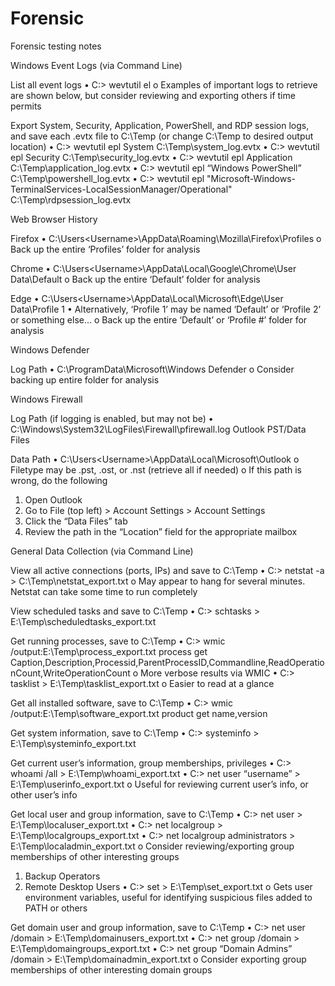 # Forensic
Forensic testing notes

Windows Event Logs (via Command Line)

List all event logs
•	C:\> wevtutil el
o	Examples of important logs to retrieve are shown below, but consider reviewing and exporting others if time permits 

Export System, Security, Application, PowerShell, and RDP session logs, and save each .evtx file to C:\Temp (or change C:\Temp to desired output location)
•	C:\> wevtutil epl System C:\Temp\system_log.evtx
•	C:\> wevtutil epl Security C:\Temp\security_log.evtx
•	C:\> wevtutil epl Application C:\Temp\application_log.evtx
•	C:\> wevtutil epl “Windows PowerShell” C:\Temp\powershell_log.evtx
•	C:\> wevtutil epl "Microsoft-Windows-TerminalServices-LocalSessionManager/Operational" C:\Temp\rdpsession_log.evtx


Web Browser History

Firefox
•	C:\Users\<Username>\AppData\Roaming\Mozilla\Firefox\Profiles
o	Back up the entire ‘Profiles’ folder for analysis

Chrome
•	C:\Users\<Username>\AppData\Local\Google\Chrome\User Data\Default
o	Back up the entire ‘Default’ folder for analysis

Edge
•	C:\Users\<Username>\AppData\Local\Microsoft\Edge\User Data\Profile 1
•	Alternatively, ‘Profile 1’ may be named ‘Default’ or ‘Profile 2’ or something else…
o	Back up the entire ‘Default’ or ‘Profile #’ folder for analysis


Windows Defender

Log Path
•	C:\ProgramData\Microsoft\Windows Defender
o	Consider backing up entire folder for analysis


Windows Firewall

Log Path (if logging is enabled, but may not be)
•	C:\Windows\System32\LogFiles\Firewall\pfirewall.log
Outlook PST/Data Files

Data Path
•	C:\Users\<Username>\AppData\Local\Microsoft\Outlook
o	Filetype may be .pst, .ost, or .nst (retrieve all if needed)
o	If this path is wrong, do the following
1.	Open Outlook
2.	Go to File (top left) > Account Settings > Account Settings
3.	Click the “Data Files” tab
4.	Review the path in the “Location” field for the appropriate mailbox


General Data Collection (via Command Line)

View all active connections (ports, IPs) and save to C:\Temp
•	C:\> netstat -a > C:\Temp\netstat_export.txt
o	May appear to hang for several minutes. Netstat can take some time to run completely

View scheduled tasks and save to C:\Temp
•	C:\> schtasks > E:\Temp\scheduledtasks_export.txt

Get running processes, save to C:\Temp
•	C:\> wmic /output:E:\Temp\process_export.txt process get Caption,Description,Processid,ParentProcessID,Commandline,ReadOperationCount,WriteOperationCount
o	More verbose results via WMIC
•	C:\> tasklist > E:\Temp\tasklist_export.txt
o	Easier to read at a glance

Get all installed software, save to C:\Temp
•	C:\> wmic /output:E:\Temp\software_export.txt product get name,version

Get system information, save to C:\Temp
•	C:\> systeminfo > E:\Temp\systeminfo_export.txt

Get current user’s information, group memberships, privileges
•	C:\> whoami /all > E:\Temp\whoami_export.txt
•	C:\> net user “username” > E:\Temp\userinfo_export.txt
o	Useful for reviewing current user’s info, or other user’s info

Get local user and group information, save to C:\Temp
•	C:\> net user > E:\Temp\localuser_export.txt
•	C:\> net localgroup > E:\Temp\localgroups_export.txt
•	C:\> net localgroup administrators > E:\Temp\localadmin_export.txt
o	Consider reviewing/exporting group memberships of other interesting groups
1.	Backup Operators
2.	Remote Desktop Users
•	C:\> set > E:\Temp\set_export.txt
o	Gets user environment variables, useful for identifying suspicious files added to PATH or others

Get domain user and group information, save to C:\Temp
•	C:\> net user /domain > E:\Temp\domainusers_export.txt
•	C:\> net group /domain > E:\Temp\domaingroups_export.txt
•	C:\> net group “Domain Admins” /domain > E:\Temp\domainadmin_export.txt
o	Consider exporting group memberships of other interesting domain groups
